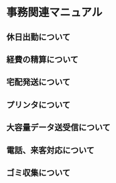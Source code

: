 # 事務関連マニュアル
## 休日出勤について
## 経費の精算について
## 宅配発送について
## プリンタについて
## 大容量データ送受信について
## 電話、来客対応について
## ゴミ収集について

